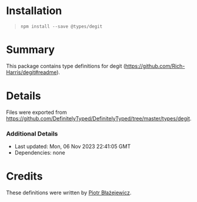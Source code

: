 # Installation
> `npm install --save @types/degit`

# Summary
This package contains type definitions for degit (https://github.com/Rich-Harris/degit#readme).

# Details
Files were exported from https://github.com/DefinitelyTyped/DefinitelyTyped/tree/master/types/degit.

### Additional Details
 * Last updated: Mon, 06 Nov 2023 22:41:05 GMT
 * Dependencies: none

# Credits
These definitions were written by [Piotr Błażejewicz](https://github.com/peterblazejewicz).
